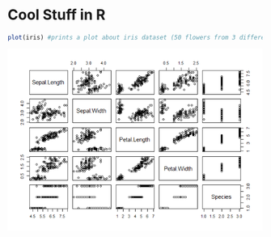 Cool Stuff in R
================

``` r
plot(iris) #prints a plot about iris dataset (50 flowers from 3 different species)
```

![](../images/example-1.png)<!-- -->
